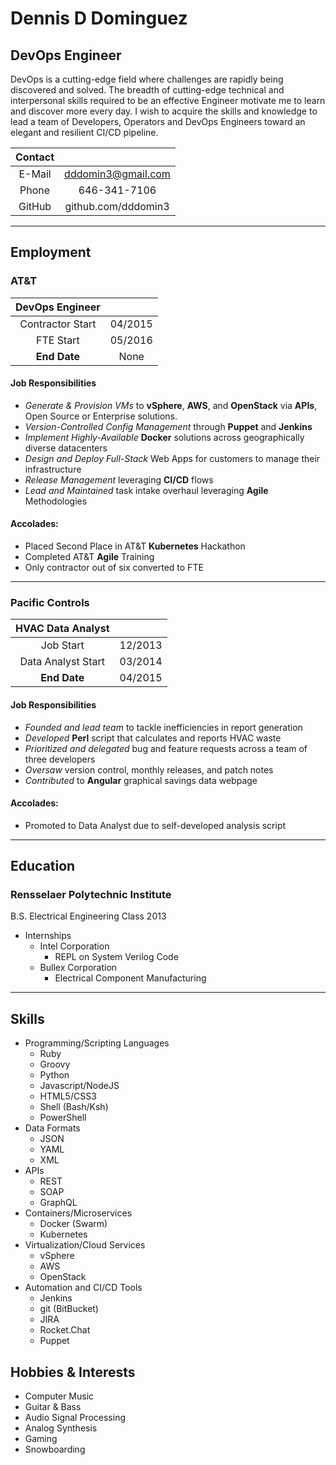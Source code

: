 # Dennis D Dominguez

## DevOps Engineer

DevOps is a cutting-edge field where challenges are rapidly being discovered and solved. The breadth of cutting-edge technical and interpersonal skills required to be an effective Engineer motivate me to learn and discover more every day. I wish to acquire the skills and knowledge to lead a team of Developers, Operators and DevOps Engineers toward an elegant and resilient CI/CD pipeline.

| Contact | |
|:------:|:-----------:|
| E-Mail | dddomin3@gmail.com |
| Phone  | 646-341-7106 |
| GitHub | github.com/dddomin3 |

---

## Employment

### AT&T

| DevOps Engineer  |  |
|:------:|:-----------:|
| Contractor Start | 04/2015  |
| FTE Start        | 05/2016  |
| **End Date**     | None |

#### Job Responsibilities

- *Generate & Provision VMs* to **vSphere**, **AWS**, and **OpenStack** via **APIs**, Open Source or Enterprise solutions.
- *Version-Controlled Config Management* through **Puppet** and **Jenkins**
- *Implement Highly-Available* **Docker** solutions across geographically diverse datacenters
- *Design and Deploy* *Full-Stack* Web Apps for customers to manage their infrastructure
- *Release Management* leveraging **CI/CD** flows
- *Lead and Maintained* task intake overhaul leveraging **Agile** Methodologies

#### Accolades:

- Placed Second Place in AT&T **Kubernetes** Hackathon
- Completed AT&T **Agile** Training
- Only contractor out of six converted to FTE

---

### Pacific Controls

| HVAC Data Analyst  |  |
|:------:|:-----------:|
| Job Start          | 12/2013  |
| Data Analyst Start | 03/2014 |
|    **End Date**    | 04/2015 |
                           
#### Job Responsibilities

- *Founded and lead team* to tackle inefficiencies in report generation
- *Developed* **Perl** script that calculates and reports HVAC waste
- *Prioritized and delegated* bug and feature requests across a team of three developers
- *Oversaw* version control, monthly releases, and patch notes
- *Contributed* to **Angular** graphical savings data webpage

#### Accolades:

- Promoted to Data Analyst due to self-developed analysis script

---

## Education

### Rensselaer Polytechnic Institute

B.S. Electrical Engineering Class 2013

- Internships
  - Intel Corporation
    - REPL on System Verilog Code
  - Bullex Corporation
    - Electrical Component Manufacturing

---

## Skills

- Programming/Scripting Languages
  - Ruby
  - Groovy
  - Python
  - Javascript/NodeJS
  - HTML5/CSS3
  - Shell (Bash/Ksh)
  - PowerShell
- Data Formats
  - JSON
  - YAML
  - XML
- APIs
  - REST
  - SOAP
  - GraphQL
- Containers/Microservices
  - Docker (Swarm)
  - Kubernetes
- Virtualization/Cloud Services
  - vSphere
  - AWS
  - OpenStack
- Automation and CI/CD Tools
  - Jenkins
  - git (BitBucket)
  - JIRA
  - Rocket.Chat
  - Puppet

## Hobbies & Interests

- Computer Music
- Guitar & Bass
- Audio Signal Processing
- Analog Synthesis
- Gaming
- Snowboarding
